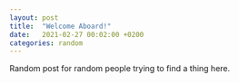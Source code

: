 ```yaml
---
layout: post
title:  "Welcome Aboard!"
date:   2021-02-27 00:02:00 +0200
categories: random
---
```


Random post for random people trying to find a thing here.